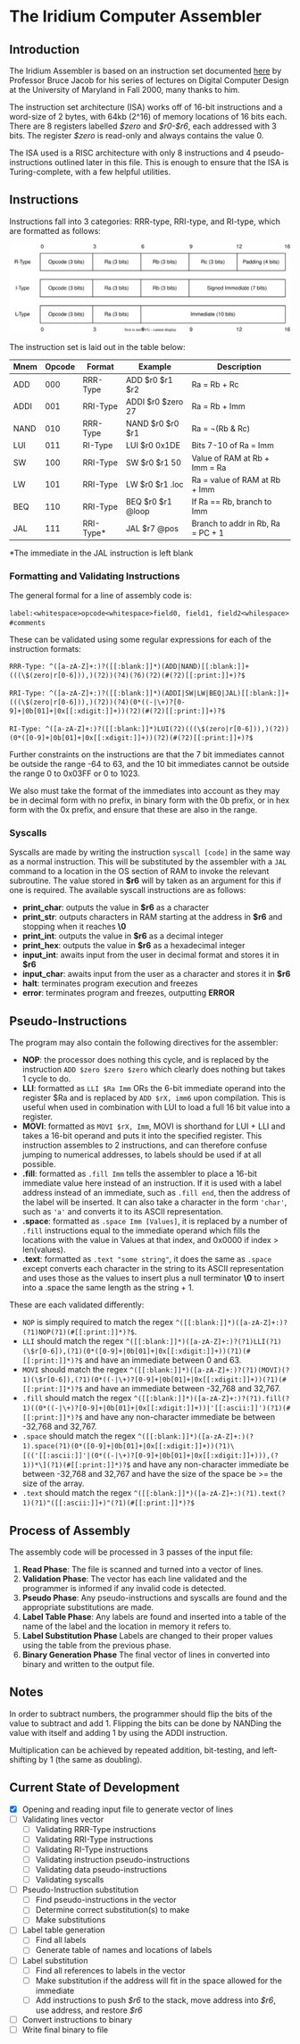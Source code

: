 # The Iridium Computer Assembler

## Introduction

The Iridium Assembler is based on an instruction set documented [here](https://user.eng.umd.edu/~blj/RiSC/RiSC-isa.pdf) by Professor Bruce Jacob for his series of lectures on Digital Computer Design at the University of Maryland in Fall 2000, many thanks to him.

The instruction set architecture (ISA) works off of 16-bit instructions and a word-size of 2 bytes, with 64kb (2^16) of memory locations of 16 bits each. There are 8 registers labelled *\$zero* and *\$r0-\$r6*, each addressed with 3 bits. The register *$zero* is read-only and always contains the value 0.

The ISA used is a RISC architecture with only 8 instructions and 4 pseudo-instructions outlined later in this file. This is enough to ensure that the ISA is Turing-complete, with a few helpful utilities.

## Instructions

Instructions fall into 3 categories: RRR-type, RRI-type, and RI-type, which are formatted as follows:

![Type formats](format_diagrams.svg)

The instruction set is laid out in the table below:

| Mnem | Opcode | Format    | Example           | Description                       |
|------|--------|-----------|-------------------|-----------------------------------|
| ADD  | 000    | RRR-Type  | ADD $r0 $r1 $r2   | Ra = Rb + Rc                      |
| ADDI | 001    | RRI-Type  | ADDI $r0 $zero 27 | Ra = Rb + Imm                     |
| NAND | 010    | RRR-Type  | NAND $r0 $r0 $r1  | Ra = ¬(Rb & Rc)                   |
| LUI  | 011    | RI-Type   | LUI $r0 0x1DE     | Bits 7-10 of Ra = Imm             |
| SW   | 100    | RRI-Type  | SW $r0 $r1 50     | Value of RAM at Rb + Imm = Ra     |
| LW   | 101    | RRI-Type  | LW $r0 $r1 .loc   | Ra = value of RAM at Rb + Imm     |
| BEQ  | 110    | RRI-Type  | BEQ $r0 $r1 @loop | If Ra == Rb, branch to Imm        |
| JAL  | 111    | RRI-Type* | JAL $r7 @pos      | Branch to addr in Rb, Ra = PC + 1 |

*The immediate in the JAL instruction is left blank

### Formatting and Validating Instructions

The general formal for a line of assembly code is:

`label:<whitespace>opcode<whitespace>field0, field1, field2<whilespace> #comments`

These can be validated using some regular expressions for each of the instruction formats:
```
RRR-Type: ^([a-zA-Z]+:)?([[:blank:]]*)(ADD|NAND)[[:blank:]]+(((\$(zero|r[0-6])),)(?2))(?4)(?6)(?2)(#(?2)[[:print:]]+)?$

RRI-Type: ^([a-zA-Z]+:)?([[:blank:]]*)(ADDI|SW|LW|BEQ|JAL)[[:blank:]]+(((\$(zero|r[0-6])),)(?2))(?4)(0*((-|\+)?[0-9]+|0b[01]+|0x[[:xdigit:]]+))(?2)(#(?2)[[:print:]]+)?$

RI-Type: ^([a-zA-Z]+:)?([[:blank:]]*)LUI(?2)(((\$(zero|r[0-6])),)(?2))(0*([0-9]+|0b[01]+|0x[[:xdigit:]]+))(?2)(#(?2)[[:print:]]+)?$
```

Further constraints on the instructions are that the 7 bit immediates cannot be outside the range -64 to 63, and the 10 bit immediates cannot be outside the range 0 to 0x03FF or 0 to 1023.

We also must take the format of the immediates into account as they may be in decimal form with no prefix, in binary form with the 0b prefix, or in hex form with the 0x prefix, and ensure that these are also in the range.


### Syscalls

Syscalls are made by writing the instruction `syscall [code]` in the same way as a normal instruction. This will be substituted by the assembler with a `JAL` command to a location in the OS section of RAM to invoke the relevant subroutine. The value stored in **$r6** will by taken as an argument for this if one is required. The available syscall instructions are as follows:
 - **print_char**: outputs the value in **$r6** as a character
 - **print_str**: outputs characters in RAM starting at the address in **$r6** and stopping when it reaches **\0**
 - **print_int**: outputs the value in **$r6** as a decimal integer
 - **print_hex**: outputs the value in **$r6** as a hexadecimal integer
 - **input_int**: awaits input from the user in decimal format and stores it in **$r6**
 - **input_char**: awaits input from the user as a character and stores it in **$r6**
 - **halt**: terminates program execution and freezes
 - **error**: terminates program and freezes, outputting **ERROR**


## Pseudo-Instructions

The program may also contain the following directives for the assembler:
 - **NOP**: the processor does nothing this cycle, and is replaced by the instruction `ADD $zero $zero $zero` which clearly does nothing but takes 1 cycle to do.
 - **LLI**: formatted as `LLI $Ra Imm` ORs the 6-bit immediate operand into the register $Ra and is replaced by `ADD $rX, imm6` upon compilation. This is useful when used in combination with LUI to load a full 16 bit value into a register.
 - **MOVI**: formatted as `MOVI $rX, Imm`, MOVI is shorthand for LUI + LLI and takes a 16-bit operand and puts it into the specified register. This instruction assembles to 2 instructions, and can therefore confuse jumping to numerical addresses, to labels should be used if at all possible.
 - **.fill**: formatted as `.fill Imm` tells the assembler to place a 16-bit immediate value here instead of an instruction. If it is used with a label address instead of an immediate, such as `.fill end`, then the address of the label will be inserted. It can also take a character in the form `'char'`, such as `'a'` and converts it to its ASCII representation.
 - **.space**: formatted as `.space Imm [Values]`, it is replaced by a number of `.fill` instructions equal to the immediate operand which fills the locations with the value in Values at that index, and 0x0000 if index > len(values).
 - **.text**: formatted as `.text "some string"`, it does the same as `.space` except converts each character in the string to its ASCII representation and uses those as the values to insert plus a null terminator **\0** to insert into a .space the same length as the string + 1.

These are each validated differently:
-  `NOP` is simply required to match the regex `^([[:blank:]]*)([a-zA-Z]+:)?(?1)NOP(?1)(#[[:print:]]*)?$`.
-  `LLI` should match the regex `^([[:blank:]]*)([a-zA-Z]+:)?(?1)LLI(?1)(\$r[0-6]),(?1)(0*([0-9]+|0b[01]+|0x[[:xdigit:]]+))(?1)(#[[:print:]]*)?$` and have an immediate between 0 and 63.
-  `MOVI` should match the regex `^([[:blank:]]*)([a-zA-Z]+:)?(?1)(MOVI)(?1)(\$r[0-6]),(?1)(0*((-|\+)?[0-9]+|0b[01]+|0x[[:xdigit:]]+))(?1)(#[[:print:]]*)?$` and have an immediate between -32,768 and 32,767.
-  `.fill` should match the regex `^([[:blank:]]*)([a-zA-Z]+:)?(?1).fill(?1)((0*((-|\+)?[0-9]+|0b[01]+|0x[[:xdigit:]]+))|'[[:ascii:]]')(?1)(#[[:print:]]*)?$` and have any non-character immediate be between -32,768 and 32,767.
-  `.space` should match the regex `^([[:blank:]]*)([a-zA-Z]+:)(?1).space(?1)(0*([0-9]+|0b[01]+|0x[[:xdigit:]]+))(?1)\[(('[[:ascii:]]'|(0*((-|\+)?[0-9]+|0b[01]+|0x[[:xdigit:]]+))),(?1))*\](?1)(#[[:print:]]*)?$` and have any non-character immediate be between -32,768 and 32,767 and have the size of the space be >= the size of the array.
-  `.text` should match the regex `^([[:blank:]]*)([a-zA-Z]+:)(?1).text(?1)(?1)"([[:ascii:]]+)"(?1)(#[[:print:]]*)?$`


## Process of Assembly

The assembly code will be processed in 3 passes of the input file:
 1. **Read Phase**: The file is scanned and turned into a vector of lines.
 2. **Validation Phase**: The vector has each line validated and the programmer is informed if any invalid code is detected.
 3. **Pseudo Phase**: Any pseudo-instructions and syscalls are found and the appropriate substitutions are made.
 4. **Label Table Phase**: Any labels are found and inserted into a table of the name of the label and the location in memory it refers to.
 5. **Label Substitution Phase** Labels are changed to their proper values using the table from the previous phase.
 6. **Binary Generation Phase** The final vector of lines in converted into binary and written to the output file. 


## Notes

In order to subtract numbers, the programmer should flip the bits of the value to subtract and add 1. Flipping the bits can be done by NANDing the value with itself and adding 1 by using the ADDI instruction. 

Multiplication can be achieved by repeated addition, bit-testing, and left-shifting by 1 (the same as doubling).


## Current State of Development

 - [x] Opening and reading input file to generate vector of lines
 - [ ] Validating lines vector
   - [ ] Validating RRR-Type instructions
   - [ ] Validating RRI-Type instructions
   - [ ] Validating RI-Type instructions
   - [ ] Validating instruction pseudo-instructions
   - [ ] Validating data pseudo-instructions
   - [ ] Validating syscalls
 - [ ] Pseudo-Instruction substitution
   - [ ] Find pseudo-instructions in the vector
   - [ ] Determine correct substitution(s) to make
   - [ ] Make substitutions
 - [ ] Label table generation
   - [ ] Find all labels
   - [ ] Generate table of names and locations of labels
 - [ ] Label substitution
   - [ ] Find all references to labels in the vector
   - [ ] Make substitution if the address will fit in the space allowed for the immediate
   - [ ] Add instructions to push *\$r6* to the stack, move address into *\$r6*, use address, and restore *\$r6*
 - [ ] Convert instructions to binary
 - [ ] Write final binary to file 

